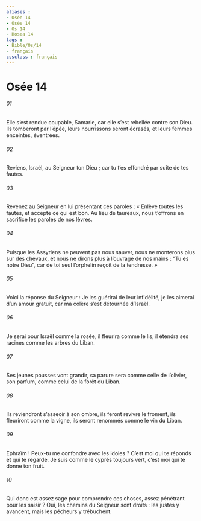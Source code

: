 ```yaml
---
aliases : 
- Osée 14
- Osée 14
- Os 14
- Hosea 14
tags : 
- Bible/Os/14
- français
cssclass : français
---
```


# Osée 14

###### 01
Elle s’est rendue coupable, Samarie,
car elle s’est rebellée contre son Dieu.
Ils tomberont par l’épée,
leurs nourrissons seront écrasés,
et leurs femmes enceintes, éventrées.
###### 02
Reviens, Israël, au Seigneur ton Dieu ;
car tu t’es effondré par suite de tes fautes.
###### 03
Revenez au Seigneur
en lui présentant ces paroles :
« Enlève toutes les fautes, et accepte ce qui est bon.
Au lieu de taureaux, nous t’offrons en sacrifice
les paroles de nos lèvres.
###### 04
Puisque les Assyriens ne peuvent pas nous sauver,
nous ne monterons plus sur des chevaux,
et nous ne dirons plus à l’ouvrage de nos mains :
“Tu es notre Dieu”,
car de toi seul l’orphelin reçoit de la tendresse. »
###### 05
Voici la réponse du Seigneur :
Je les guérirai de leur infidélité,
je les aimerai d’un amour gratuit,
car ma colère s’est détournée d’Israël.
###### 06
Je serai pour Israël comme la rosée,
il fleurira comme le lis,
il étendra ses racines comme les arbres du Liban.
###### 07
Ses jeunes pousses vont grandir,
sa parure sera comme celle de l’olivier,
son parfum, comme celui de la forêt du Liban.
###### 08
Ils reviendront s’asseoir à son ombre,
ils feront revivre le froment,
ils fleuriront comme la vigne,
ils seront renommés comme le vin du Liban.
###### 09
Éphraïm ! Peux-tu me confondre avec les idoles ?
C’est moi qui te réponds et qui te regarde.
Je suis comme le cyprès toujours vert,
c’est moi qui te donne ton fruit.
###### 10
Qui donc est assez sage
pour comprendre ces choses,
assez pénétrant pour les saisir ?
Oui, les chemins du Seigneur sont droits :
les justes y avancent,
mais les pécheurs y trébuchent.
